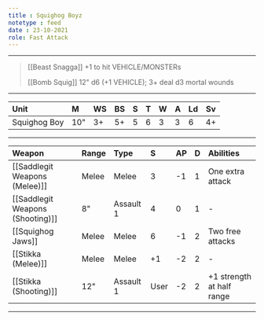 ```yaml
---
title : Squighog Boyz
notetype : feed
date : 23-10-2021
role: Fast Attack
---
```


---

> [[Beast Snagga]] +1 to hit VEHICLE/MONSTERs
> 
> [[Bomb Squig]] 12" d6 (+1 VEHICLE); 3+ deal d3 mortal wounds

---

| Unit         | M   | WS  | BS  | S   | T   | W   | A   | Ld  | Sv  |
|:------------ |:--- |:--- |:--- |:--- |:--- |:--- |:--- |:--- | --- |
| Squighog Boy | 10" | 3+  | 5+  | 5   | 6   | 3   | 3   | 6   | 4+  |

---

| Weapon                           | Range | Type      | S    | AP  | D   | Abilities                 |
|:-------------------------------- |:----- |:--------- |:---- |:--- |:--- |:------------------------- |
| [[Saddlegit Weapons (Melee)]]    | Melee | Melee     | 3    | -1  | 1   | One extra attack          |
| [[Saddlegit Weapons (Shooting)]] | 8"    | Assault 1 | 4    | 0   | 1   | -                         |
| [[Squighog Jaws]]                | Melee | Melee     | 6    | -1  | 2   | Two free attacks          |
| [[Stikka (Melee)]]               | Melee | Melee     | +1   | -2  | 2   | -                         |
| [[Stikka (Shooting)]]            | 12"   | Assault 1 | User | -2  | 2   | +1 strength at half range |

---